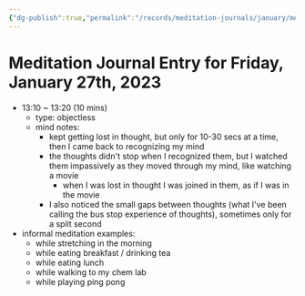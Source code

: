 ```yaml
---
{"dg-publish":true,"permalink":"/records/meditation-journals/january/meditation-journal-for-2023-01-27/","tags":["type/meditation-journal-entry info/phil-384/meditation-journal-entry"]}
---
```



# Meditation Journal Entry for Friday, January 27th, 2023

- 13:10 ~ 13:20 (10 mins)
	- type: objectless
	- mind notes:
		- kept getting lost in thought, but only for 10-30 secs at a time, then I came back to recognizing my mind
		- the thoughts didn't stop when I recognized them, but I watched them impassively as they moved through my mind, like watching a movie
			- when I was lost in thought I was joined in them, as if I was in the movie
		- I also noticed the small gaps between thoughts (what I've been calling the bus stop experience of thoughts), sometimes only for a split second
- informal meditation examples:
	- while stretching in the morning
	- while eating breakfast / drinking tea
	- while eating lunch
	- while walking to my chem lab
	- while playing ping pong